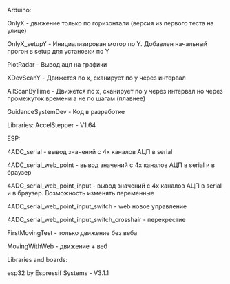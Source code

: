 Arduino:

OnlyX - движение только по горизонтали (версия из первого теста на улице)

OnlyX_setupY - Инициализирован мотор по Y. Добавлен начальный прогон в setup для установки по Y

PlotRadar - Вывод ацп на графики

XDevScanY - Движется по x, сканирует по y через интервал

AllScanByTime - Движется по x, сканирует по y через интервал но через промежуток времени а не по шагам (плавнее)

GuidanceSystemDev - Код в разработке

Libraries:
AccelStepper - V1.64

ESP:

4ADC_serial - вывод значений с 4х каналов АЦП в serial

4ADC_serial_web_point - вывод значений с 4х каналов АЦП в serial и в браузер

4ADC_serial_web_point_input - вывод значений с 4х каналов АЦП в serial и в браузер. Возможность изменять переменные

4ADC_serial_web_point_input_switch - web новое управление

4ADC_serial_web_point_input_switch_crosshair - перекрестие

FirstMovingTest - только движение без веба

MovingWithWeb - движение + веб

Libraries and boards:

esp32 by Espressif Systems - V3.1.1
